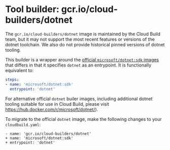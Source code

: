 # Tool builder: gcr.io/cloud-builders/dotnet

The `gcr.io/cloud-builders/dotnet` image is maintained by the Cloud Build team,
but it may not support the most recent features or versions of the dotnet
toolchain. We also do not provide historical pinned versions of dotnet tooling.

This builder is a wrapper around the [official `microsoft/dotnet:sdk`
images](https://hub.docker.com/r/microsoft/dotnet/) that differs in that it
specifies `dotnet` as an entrypoint. It is functionally equivalent to:

```yaml
steps:
- name: 'microsoft/dotnet:sdk'
  entrypoint: 'dotnet'
```

For alternative official `dotnet` builer images, including additional
dotnet tooling suitable for use in Cloud Build, please visit
https://hub.docker.com/r/microsoft/dotnet/).

To migrate to the official `dotnet` image, make the following changes
to your `cloudbuild.yaml`:

```
- name: 'gcr.io/cloud-builders/dotnet'
+ name: 'microsoft/dotnet:sdk'
+ entrypoint: 'dotnet'
```

